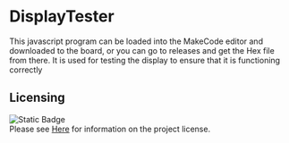 # DisplayTester

This javascript program can be loaded into the MakeCode editor and downloaded to the board, or you can go to releases and get the Hex file from there.
It is used for testing the display to ensure that it is functioning correctly


## Licensing
![Static Badge](https://img.shields.io/badge/License-GNU%20GPL%20V3-%23121212?style=for-the-badge&logo=gnu&logoColor=%23A42E2B&logoSize=auto&labelColor=white)<br>
Please see [Here](.github/LICENSE) for information on the project license.
